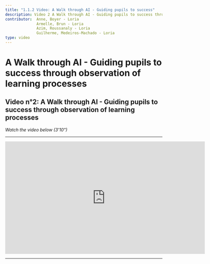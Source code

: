```yaml
---
title: "1.1.2 Video: A Walk through AI - Guiding pupils to success"
description: Video 2 A Walk through AI - Guiding pupils to success through observation of learning processes
contributor:  Anne, Boyer - Loria
              Armelle, Brun - Loria
              Azim, Roussanaly - Loria
              Guilherme, Medeiros-Machado - Loria
type: video
---
```

# A Walk through AI - Guiding pupils to success through observation of learning processes
## Video n°2: A Walk through AI - Guiding pupils to success through observation of learning processes
_Watch the video below (3'10")_

----------
<center><iframe width="640" height="360" src="https://www.youtube.com/embed/ESx1tF64iZk?rel=0&showinfo=0&cc_load_policy=1&hl=en&modestbranding=1" frameborder="0" allowfullscreen></iframe></center>

-----------
